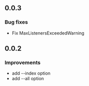 ## 0.0.3

### Bug fixes

* Fix MaxListenersExceededWarning

## 0.0.2

### Improvements

* add --index option
* add --all option